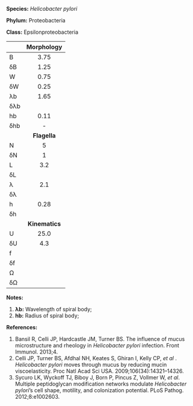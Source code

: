 **Species:** *Helicobacter pylori*

**Phylum:** Proteobacteria

**Class:** Epsilonproteobacteria

|     | **Morphology** |
|:--- | :------------: |
| B   | 3.75 |
| δB  | 1.25 |
| W   | 0.75 |
| δW  | 0.25 |
| λb  | 1.65 |
| δλb |  |
| hb  | 0.11 |
| δhb | -  |
|     | **Flagella** |
| N   | 5 |
| δN  | 1 |
| L   | 3.2 |
| δL  |  |
| λ   | 2.1 |
| δλ  |  |
| h   | 0.28 |
| δh  |  |
|     | **Kinematics** |
| U   | 25.0 |
| δU  | 4.3 |
| f   |  |
| δf  |  |
| Ω   |  |
| δΩ  |  |

**Notes:**

1. **λb:** Wavelength of spiral body;
1. **hb:** Radius of spiral body;

**References:**

1. Bansil R, Celli JP, Hardcastle JM, Turner BS. The influence of mucus microstructure and rheology in *Helicobacter pylori* infection. Front Immunol. 2013;4.
1. Celli JP, Turner BS, Afdhal NH, Keates S, Ghiran I, Kelly CP, *et al* . *Helicobacter pylori* moves through mucus by reducing mucin viscoelasticity.  Proc Natl Acad Sci USA. 2009;106(34):14321–14326.
1. Sycuro LK, Wyckoff TJ, Biboy J, Born P, Pincus Z, Vollmer W, *et al*.  Multiple peptidoglycan modification networks modulate *Helicobacter pylori*’s cell shape, motility, and colonization potential.  PLoS Pathog. 2012;8:e1002603.
